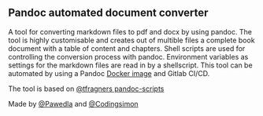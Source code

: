 ## Pandoc automated document converter
A tool for converting markdown files to pdf and docx by using pandoc. The tool is highly customisable and creates out of multible files a complete book document with a table of content and chapters. Shell scripts are used for controlling the conversion process with pandoc. Environment variables as settings for the markdown files are read in by a shellscript. This tool can be automated by using a Pandoc [Docker image](https://github.com/Pawedla/pandoc-dockerfile/blob/main/Dockerfile) and Gitlab CI/CD.

The tool is based on [@tfragners pandoc-scripts](https://github.com/tfragner/pandoc-scripts) 

Made by [@Pawedla](https://github.com/Pawedla) and [@Codingsimon](https://github.com/Codingsimon)
